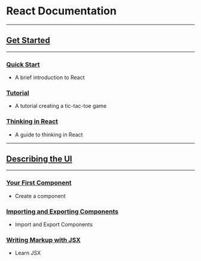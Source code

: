 # React Documentation

---
## [Get Started](https://github.com/robinpunn/documentation/tree/main/React/1-GetStarted)
---

### [Quick Start](https://github.com/robinpunn/documentation/tree/main/React/1-GetStarted/1-Quickstart)
- A brief introduction to React

### [Tutorial](https://github.com/robinpunn/documentation/tree/main/React/1-GetStarted/2-Tutorial)
- A tutorial creating a tic-tac-toe game

### [Thinking in React](https://github.com/robinpunn/documentation/tree/main/React/1-GetStarted/3-ThinkingInReact)
- A guide to thinking in React

---
## [Describing the UI](https://github.com/robinpunn/documentation/tree/main/React/2-DescribingTheUI)
---

### [Your First Component](https://github.com/robinpunn/documentation/tree/main/React/2-DescribingTheUI/1-YourFirstComponent)
- Create a component

### [Importing and Exporting Components](https://github.com/robinpunn/documentation/tree/main/React/2-DescribingTheUI/2-ImportingAndExportingComponents)
- Import and Export Components

### [Writing Markup with JSX](https://github.com/robinpunn/documentation/tree/main/React/2-DescribingTheUI/3-WritingMarkupWithJSX)
- Learn JSX
